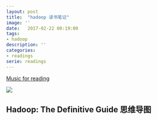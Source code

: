 ```yaml
---
layout: post
title:  "hadoop 读书笔记"
image: ''
date:   2017-02-22 00:19:00
tags:
- hadoop
description: ''
categories:
- readings
serie: readings
---
```



<p class="music-read"><a href="https://y.qq.com/portal/song/5237810_num.html?ADTAG=h5_playsong&no_redirect=1">Music for reading</a></p>

<img src="/land-ml/assets/img/hadoop/hadoop.jpeg">

## Hadoop: The Definitive Guide 思维导图

<img src="/land-ml/assets/img/hadoop/mm_hadoop_the_definitive_guide.png" alt="">
